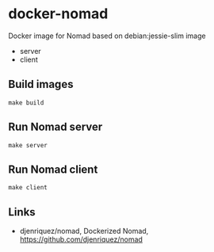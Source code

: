 # docker-nomad

Docker image for Nomad based on debian:jessie-slim image

- server
- client

## Build images
```
make build
```

## Run Nomad server
```
make server
```

## Run Nomad client
```
make client
```

## Links

- djenriquez/nomad, Dockerized Nomad, https://github.com/djenriquez/nomad
